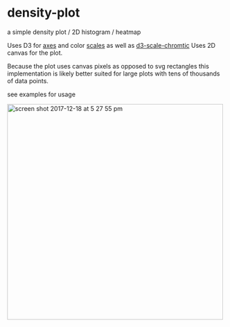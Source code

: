 # density-plot
a simple density plot / 2D histogram / heatmap

Uses D3 for [axes](https://github.com/d3/d3-axis) and color [scales](https://github.com/d3/d3-scale) as well as [d3-scale-chromtic](https://github.com/d3/d3-scale-chromatic)
Uses 2D canvas for the plot. 

Because the plot uses canvas pixels as opposed to svg rectangles this implementation is likely better suited for large plots with tens of thousands of data points.

see examples for usage

<img width="498" alt="screen shot 2017-12-18 at 5 27 55 pm" src="https://user-images.githubusercontent.com/232036/34133285-833991de-e419-11e7-96d7-a3d9f02eaadd.png">
